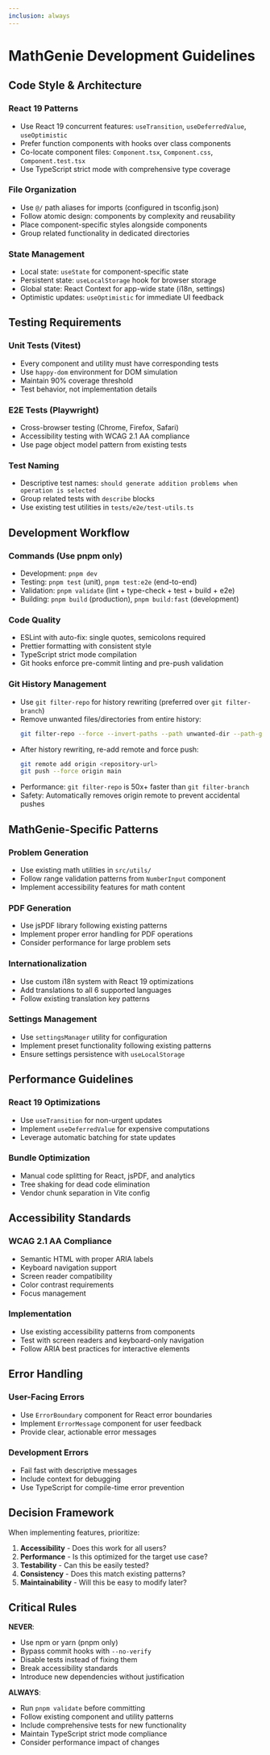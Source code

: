 ```yaml
---
inclusion: always
---
```


# MathGenie Development Guidelines

## Code Style & Architecture

### React 19 Patterns

- Use React 19 concurrent features: `useTransition`, `useDeferredValue`, `useOptimistic`
- Prefer function components with hooks over class components
- Co-locate component files: `Component.tsx`, `Component.css`, `Component.test.tsx`
- Use TypeScript strict mode with comprehensive type coverage

### File Organization

- Use `@/` path aliases for imports (configured in tsconfig.json)
- Follow atomic design: components by complexity and reusability
- Place component-specific styles alongside components
- Group related functionality in dedicated directories

### State Management

- Local state: `useState` for component-specific state
- Persistent state: `useLocalStorage` hook for browser storage
- Global state: React Context for app-wide state (i18n, settings)
- Optimistic updates: `useOptimistic` for immediate UI feedback

## Testing Requirements

### Unit Tests (Vitest)

- Every component and utility must have corresponding tests
- Use `happy-dom` environment for DOM simulation
- Maintain 90% coverage threshold
- Test behavior, not implementation details

### E2E Tests (Playwright)

- Cross-browser testing (Chrome, Firefox, Safari)
- Accessibility testing with WCAG 2.1 AA compliance
- Use page object model pattern from existing tests

### Test Naming

- Descriptive test names: `should generate addition problems when operation is selected`
- Group related tests with `describe` blocks
- Use existing test utilities in `tests/e2e/test-utils.ts`

## Development Workflow

### Commands (Use pnpm only)

- Development: `pnpm dev`
- Testing: `pnpm test` (unit), `pnpm test:e2e` (end-to-end)
- Validation: `pnpm validate` (lint + type-check + test + build + e2e)
- Building: `pnpm build` (production), `pnpm build:fast` (development)

### Code Quality

- ESLint with auto-fix: single quotes, semicolons required
- Prettier formatting with consistent style
- TypeScript strict mode compilation
- Git hooks enforce pre-commit linting and pre-push validation

### Git History Management

- Use `git filter-repo` for history rewriting (preferred over `git filter-branch`)
- Remove unwanted files/directories from entire history:
  ```bash
  git filter-repo --force --invert-paths --path unwanted-dir --path-glob 'unwanted-dir/**'
  ```
- After history rewriting, re-add remote and force push:
  ```bash
  git remote add origin <repository-url>
  git push --force origin main
  ```
- Performance: `git filter-repo` is 50x+ faster than `git filter-branch`
- Safety: Automatically removes origin remote to prevent accidental pushes

## MathGenie-Specific Patterns

### Problem Generation

- Use existing math utilities in `src/utils/`
- Follow range validation patterns from `NumberInput` component
- Implement accessibility features for math content

### PDF Generation

- Use jsPDF library following existing patterns
- Implement proper error handling for PDF operations
- Consider performance for large problem sets

### Internationalization

- Use custom i18n system with React 19 optimizations
- Add translations to all 6 supported languages
- Follow existing translation key patterns

### Settings Management

- Use `settingsManager` utility for configuration
- Implement preset functionality following existing patterns
- Ensure settings persistence with `useLocalStorage`

## Performance Guidelines

### React 19 Optimizations

- Use `useTransition` for non-urgent updates
- Implement `useDeferredValue` for expensive computations
- Leverage automatic batching for state updates

### Bundle Optimization

- Manual code splitting for React, jsPDF, and analytics
- Tree shaking for dead code elimination
- Vendor chunk separation in Vite config

## Accessibility Standards

### WCAG 2.1 AA Compliance

- Semantic HTML with proper ARIA labels
- Keyboard navigation support
- Screen reader compatibility
- Color contrast requirements
- Focus management

### Implementation

- Use existing accessibility patterns from components
- Test with screen readers and keyboard-only navigation
- Follow ARIA best practices for interactive elements

## Error Handling

### User-Facing Errors

- Use `ErrorBoundary` component for React error boundaries
- Implement `ErrorMessage` component for user feedback
- Provide clear, actionable error messages

### Development Errors

- Fail fast with descriptive messages
- Include context for debugging
- Use TypeScript for compile-time error prevention

## Decision Framework

When implementing features, prioritize:

1. **Accessibility** - Does this work for all users?
2. **Performance** - Is this optimized for the target use case?
3. **Testability** - Can this be easily tested?
4. **Consistency** - Does this match existing patterns?
5. **Maintainability** - Will this be easy to modify later?

## Critical Rules

**NEVER**:

- Use npm or yarn (pnpm only)
- Bypass commit hooks with `--no-verify`
- Disable tests instead of fixing them
- Break accessibility standards
- Introduce new dependencies without justification

**ALWAYS**:

- Run `pnpm validate` before committing
- Follow existing component and utility patterns
- Include comprehensive tests for new functionality
- Maintain TypeScript strict mode compliance
- Consider performance impact of changes
